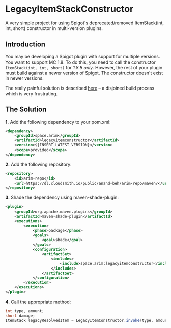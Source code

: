 # LegacyItemStackConstructor
A very simple project for using Spigot's deprecated/removed ItemStack(int, int, short) constructor in multi-version plugins.

## Introduction

You may be developing a Spigot plugin with support for multiple versions. You want to support MC 1.8. To do this, you need to call the constructor `ItemStack(int, int, short)` for *1.8.8 only*. However, the rest of your plugin must build against a newer version of Spigot. The constructor doesn't exist in newer versions.

The really painful solution is described [here](https://github.com/pablo67340/GUIShop/pull/44#issuecomment-601844449) – a disjoined build process which is very frustrating.

## The Solution

**1.** Add the following dependency to your pom.xml:
```xml
<dependency>
	<groupId>space.arim</groupId>
	<artifactId>legacyitemconstructor</artifactId>
	<version>${INSERT_LATEST_VERSION}</version>
	<scope>provided</scope>
</dependency>
```

**2.** Add the following repository:
```xml
<repository>
	<id>arim-repo</id>
	<url>https://dl.cloudsmith.io/public/anand-beh/arim-repo/maven/</url>
</repository>
```

**3.** Shade the dependency using maven-shade-plugin:
```xml
<plugin>
	<groupId>org.apache.maven.plugins</groupId>
	<artifactId>maven-shade-plugin</artifactId>
	<executions>
		<execution>
			<phase>package</phase>
			<goals>
				<goal>shade</goal>
			</goals>
			<configuration>
				<artifactSet>
					<includes>
						<include>space.arim:legacyitemconstructor</include>
					</includes>
				</artifactSet>
			</configuration>
		</execution>
	</executions>
</plugin>
```

**4.** Call the appropriate method:
```java
int type, amount;
short damage;
ItemStack legacyResolvedItem = LegacyItemConstructor.invoke(type, amount, damage);
```
